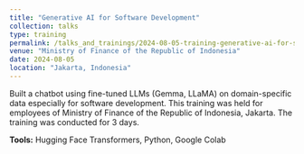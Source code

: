 ```yaml
---
title: "Generative AI for Software Development"
collection: talks
type: training
permalink: /talks_and_trainings/2024-08-05-training-generative-ai-for-software-development
venue: "Ministry of Finance of the Republic of Indonesia"
date: 2024-08-05
location: "Jakarta, Indonesia"
---
```


Built a chatbot using fine-tuned LLMs (Gemma, LLaMA) on domain-specific data especially for software development. This training was held for employees of Ministry of Finance of the Republic of Indonesia, Jakarta. The training was conducted for 3 days.

**Tools:** Hugging Face Transformers, Python, Google Colab
